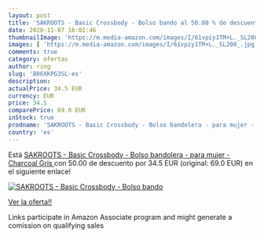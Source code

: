 ```yaml
---
layout: post
title: 'SAKROOTS - Basic Crossbody - Bolso bando al 50.00 % de descuento'
date: 2020-11-07 16:01:46
thumbnailImage: 'https://m.media-amazon.com/images/I/61vpiy1TM+L._SL200_.jpg'
images: [ 'https://m.media-amazon.com/images/I/61vpiy1TM+L._SL200_.jpg' ]
comments: true
category: ofertas
author: ring
slug: 'B06XKPG3SL-es'
description:
actualPrice: 34.5 EUR
currency: EUR
price: 34.5
comparePrice: 69.0 EUR
inStock: true
prodname: 'SAKROOTS - Basic Crossbody - Bolso bandolera - para mujer - Charcoal  Gris '
country: 'es'
---
```


Está [SAKROOTS - Basic Crossbody - Bolso bandolera - para mujer - Charcoal  Gris ](https://www.amazon.es/dp/B06XKPG3SL/?tag=tolees-21) con 50.00 de descuento por 34.5 EUR (original: 69.0 EUR) en el siguiente enlace!

[![SAKROOTS - Basic Crossbody - Bolso bando](https://m.media-amazon.com/images/I/61vpiy1TM+L._SL200_.jpg)](https://www.amazon.es/dp/B06XKPG3SL/?tag=tolees-21)

[Ver la oferta!!](https://www.amazon.es/dp/B06XKPG3SL/?tag=tolees-21)

Links participate in Amazon Associate program and might generate a comission on qualifying sales


